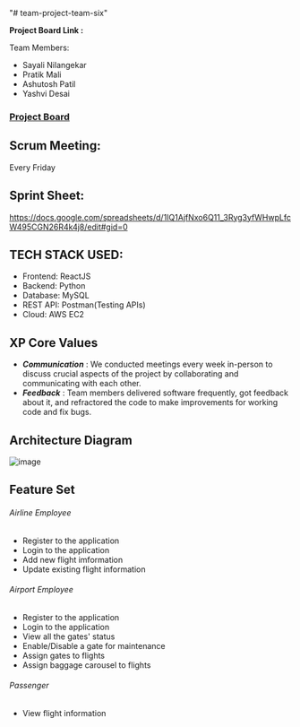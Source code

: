 "# team-project-team-six" 

<b> Project Board Link : </b> <br/>


Team Members:

- Sayali Nilangekar 
- Pratik Mali 
- Ashutosh Patil 
- Yashvi Desai 

### <a href="https://github.com/orgs/gopinathsjsu/projects/44/views/1">Project Board</a>

## Scrum Meeting:
Every Friday 

## Sprint Sheet:
https://docs.google.com/spreadsheets/d/1IQ1AjfNxo6Q11_3Ryg3yfWHwpLfcW495CGN26R4k4j8/edit#gid=0

## TECH STACK USED:

- Frontend: ReactJS
- Backend: Python 
- Database: MySQL
- REST API: Postman(Testing APIs)
- Cloud: AWS EC2

## XP Core Values

- **_Communication_** : We conducted meetings every week in-person to discuss crucial aspects of the project by collaborating and communicating with each other.
- **_Feedback_** : Team members delivered software frequently, got feedback about it, and refractored the code to make improvements for working code and fix bugs.

## Architecture Diagram

![image](https://user-images.githubusercontent.com/52251846/197302864-875ff925-d888-47b9-b1a1-cc4b1f4d2ff9.png)

## Feature Set
###### Airline Employee
* Register to the application
* Login to the application
* Add new flight imformation
* Update existing flight information
###### Airport Employee
* Register to the application
* Login to the application
* View all the gates' status
* Enable/Disable a gate for maintenance
* Assign gates to flights
* Assign baggage carousel to flights
###### Passenger
* View flight information
